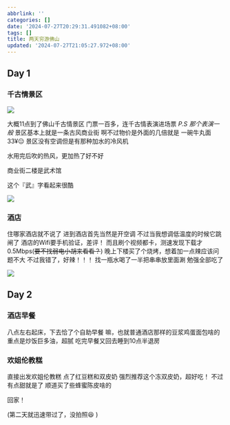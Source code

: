 ```yaml
---
abbrlink: ''
categories: []
date: '2024-07-27T20:29:31.491082+08:00'
tags: []
title: 两天穷游佛山
updated: '2024-07-27T21:05:27.972+08:00'
---
```

## Day 1

### 千古情景区

![](https://bu.dusays.com/2024/07/27/66a4ec0faed70.jpg)

大概11点到了佛山千古情景区
门票一百多，连千古情表演进场票
*P.S 那个表演一般*
景区基本上就是一条古风商业街
啊不过物价是外面的几倍就是
一碗牛丸面33¥😑
景区没有空调但是有那种加水的冷风机

水用完后吹的热风，更加热了好不好

商业街二楼是武术馆

这个『武』字看起来很酷

![](https://bu.dusays.com/2024/07/27/66a4ec0f706ae.jpg)

### 酒店

住哪家酒店就不说了
进到酒店首先当然是开空调
不过当我想调低温度的时候它跳闸了
酒店的Wifi要手机验证，差评！
而且刷个视频都卡，测速发现下载才0.5Mbps(~~要不找弱电小胡来看看？~~)
晚上下楼买了个烧烤，想着加一点辣应该问题不大
不过我错了，好辣！！！
找一瓶水喝了一半把串串放里面涮
勉强全部吃了

![](https://bu.dusays.com/2024/07/27/66a4ed5e3597f.jpg)

## Day 2

### 酒店早餐

八点左右起床，下去恰了个自助早餐
嘛，也就普通酒店那样的豆浆鸡蛋面包啥的
重点是炒饭巨多油，超腻
吃完早餐又回去睡到10点半退房

### 欢姐伦教糕

直接出发欢姐伦教糕
点了红豆糕和双皮奶
强烈推荐这个冻双皮奶，超好吃！
不过有点甜就是了
顺道买了些蜂蜜陈皮啥的

回家！

(第二天就迅速带过了，没拍照😆 )
